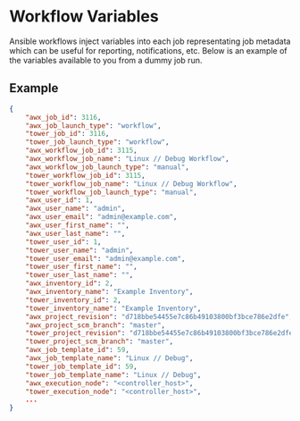 # Workflow Variables

Ansible workflows inject variables into each job representating job metadata which can be useful for reporting, notifications, etc. Below is an example of the variables available to you from a dummy job run.

## Example

```json
{
    "awx_job_id": 3116,
    "awx_job_launch_type": "workflow",
    "tower_job_id": 3116,
    "tower_job_launch_type": "workflow",
    "awx_workflow_job_id": 3115,
    "awx_workflow_job_name": "Linux // Debug Workflow",
    "awx_workflow_job_launch_type": "manual",
    "tower_workflow_job_id": 3115,
    "tower_workflow_job_name": "Linux // Debug Workflow",
    "tower_workflow_job_launch_type": "manual",
    "awx_user_id": 1,
    "awx_user_name": "admin",
    "awx_user_email": "admin@example.com",
    "awx_user_first_name": "",
    "awx_user_last_name": "",
    "tower_user_id": 1,
    "tower_user_name": "admin",
    "tower_user_email": "admin@example.com",
    "tower_user_first_name": "",
    "tower_user_last_name": "",
    "awx_inventory_id": 2,
    "awx_inventory_name": "Example Inventory",
    "tower_inventory_id": 2,
    "tower_inventory_name": "Example Inventory",
    "awx_project_revision": "d718bbe54455e7c86b49103800bf3bce786e2dfe",
    "awx_project_scm_branch": "master",
    "tower_project_revision": "d718bbe54455e7c86b49103800bf3bce786e2dfe",
    "tower_project_scm_branch": "master",
    "awx_job_template_id": 59,
    "awx_job_template_name": "Linux // Debug",
    "tower_job_template_id": 59,
    "tower_job_template_name": "Linux // Debug",
    "awx_execution_node": "<controller_host>",
    "tower_execution_node": "<controller_host>",
    ...
}
```